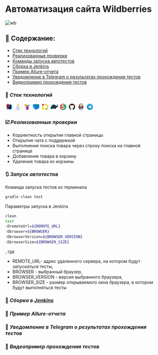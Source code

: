 # Автоматизация сайта Wildberries
![wb](https://github.com/nice58/project/assets/103956147/dde0288b-cfcb-4c76-bb9d-ef1d6d61558b)

## :bookmark_tabs: Содержание:
+ [Стек технологий](#Стек-технологий)
+ [Реализованные проверки](#Реализованные-проверки)
+ [Команды запуска автотестов](#Команды-запуска-автотестов)
+ [Сборка в Jenkins](#Сборка-в-Jenkins)
+ [Пример Allure-отчета](#Пример-Allure-отчета)
+ [Уведомление в Telegram о результатах прохождения тестов](#Уведомление-в-Telegram-о-результатах-прохождения-тестов)
+ [Видеопример прохождения тестов](#Видеопример-прохождения-тестов)
  
### :wrench: ***Стек технологий***
<p>
<img width="5%" title="IntelliJ IDEA" src="img/idea.svg">
<img width="5%" title="Java" src="img/java.svg">
<img width="5%" title="Selenide" src="img/selenide.svg">
<img width="5%" title="Selenoid" src="img/selenoid.svg">
<img width="5%" title="Allure Report" src="img/allureReport.svg">
<img width="5%" title="Gradle" src="img/gradle.svg">
<img width="5%" title="JUnit5" src="img/junit5.svg">
<img width="5%" title="GitHub" src="img/github.svg">
<img width="5%" title="Jenkins" src="img/jenkins.svg">
<img width="5%" title="Telegram" src="img/telegram.svg">
</p>

### :ballot_box_with_check: ***Реализованные проверки***
- Корректность открытия главной страницы
- Открытие чата с поддержкой
- Выполнение поиска товара через строку поиска на главной странице
- Добавление товара в корзину
- Удаление товара из корзины

### :arrows_clockwise: ***Запуск автотестов***
Команда запуска тестов из терминала
```bash
gradle clean test
```
Параметры запуска в Jenkins
```bash
clean
test
-DremoteUrl=${REMOTE_URL}
-Dbrowser=${BROWSER}
-DbrowserVersion=${BROWSER_VERSION}
-DbrowserSize=${BROWSER_SIZE}
```
, где
- REMOTE_URL- адрес удаленного сервера, на котором будут запускаться тесты,
- BROWSER - выбранный браузер,
- BROWSER_VERSION - версия выбранного браузера,
- BROWSER_SIZE - размер открываемого окна браузера, в котором будут выполняться тесты

### :large_blue_circle: ***Сборка в [Jenkins](https://jenkins.autotests.cloud/job/student-trubanenko-qa_guru_21_ui_project/)***

<kbd> </kbd>

### :large_blue_circle: ***Пример Allure-отчета***
<kbd></kbd>

### :large_blue_circle: ***Уведомление в Telegram о результатах прохождения тестов***
<kbd></kbd>

### :large_blue_circle: ***Видеопример прохождения тестов***





















